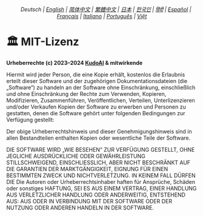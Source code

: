 <div align="center">
    <h6>
        <picture>
            <source type="image/svg+xml" media="(prefers-color-scheme: dark)" srcset="https://raw.githubusercontent.com/KudoAI/chatgpt.js/main/media/images/icons/earth-americas-white-icon32.svg">
            <img height=14 src="https://raw.githubusercontent.com/KudoAI/chatgpt.js/main/media/images/icons/earth-americas-icon32.svg">
        </picture>
        &nbsp;Deutsch |
        <a href="../../LICENSE.md">English</a> |
        <a href="../zh-cn/LICENSE.md">简体中文</a> |
        <a href="../zh-tw/LICENSE.md">繁體中文</a> |
        <a href="../ja/LICENSE.md">日本</a> |
        <a href="../ko/LICENSE.md">한국인</a> |
        <a href="../hi/LICENSE.md">हिंदी</a> |
        <a href="../es/LICENSE.md">Español</a> |
        <a href="../fr/LICENSE.md">Français</a> |
        <a href="../it/LICENSE.md">Italiano</a> |
        <a href="../pt/LICENSE.md">Português</a> |
        <a href="../vi/LICENSE.md">Việt</a>
    </h6>
</div>

# 🏛️ MIT-Lizenz

**Urheberrechte (c) 2023–2024 [KudoAI](https://github.com/kudoai) & mitwirkende**

Hiermit wird jeder Person, die eine Kopie erhält, kostenlos die Erlaubnis erteilt dieser Software und der zugehörigen Dokumentationsdateien (die „Software“) zu handeln an der Software ohne Einschränkung, einschließlich und ohne Einschränkung der Rechte zum Verwenden, Kopieren, Modifizieren, Zusammenführen, Veröffentlichen, Verteilen, Unterlizenzieren und/oder Verkaufen Kopien der Software zu erwerben und Personen zu gestatten, denen die Software gehört unter folgenden Bedingungen zur Verfügung gestellt:

Der obige Urheberrechtshinweis und dieser Genehmigungshinweis sind in allen Bestandteilen enthalten Kopien oder wesentliche Teile der Software.

DIE SOFTWARE WIRD „WIE BESEHEN“ ZUR VERFÜGUNG GESTELLT, OHNE JEGLICHE AUSDRÜCKLICHE ODER GEWÄHRLEISTUNG STILLSCHWEIGEND, EINSCHLIESSLICH, ABER NICHT BESCHRÄNKT AUF DIE GARANTIEN DER MARKTGÄNGIGKEIT, EIGNUNG FÜR EINEN BESTIMMTEN ZWECK UND NICHTVERLETZUNG. IN KEINEM FALL DÜRFEN DIE Die Autoren oder Urheberrechtsinhaber haften für Ansprüche, Schäden oder sonstiges HAFTUNG, SEI ES AUS EINEM VERTRAG, EINER HANDLUNG AUS VERLETZLICHER HANDLUNG ODER ANDERWEITIG, ENTSTEHEND AUS: AUS ODER IN VERBINDUNG MIT DER SOFTWARE ODER DER NUTZUNG ODER ANDEREN HANDELN IN DER SOFTWARE.
